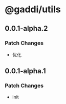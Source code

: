 # @gaddi/utils

## 0.0.1-alpha.2

### Patch Changes

- 优化

## 0.0.1-alpha.1

### Patch Changes

- init
